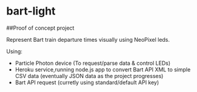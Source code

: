 # bart-light

##Proof of concept project

Represent Bart train departure times visually using NeoPixel leds.

Using:
- Particle Photon device (To request/parse data & control LEDs)
- Heroku service,running node.js app to convert Bart API XML to simple CSV data (eventually JSON data as the project progresses)
- Bart API request (curretly using standard/default API key)